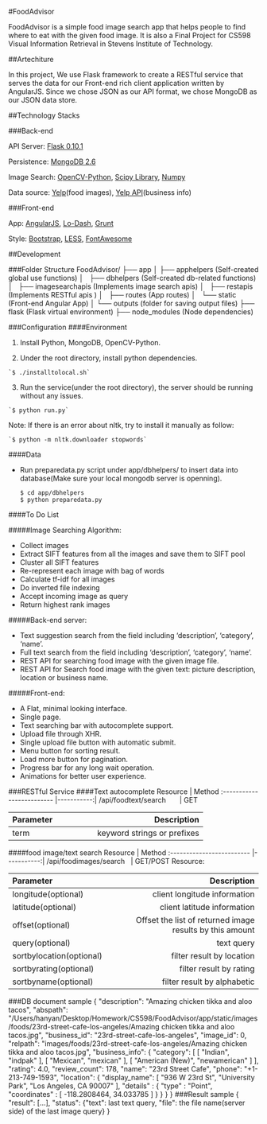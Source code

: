 #FoodAdvisor

FoodAdvisor is a simple food image search app that helps people to find where
to eat with the given food image. It is also a Final Project for CS598 Visual
Information Retrieval in Stevens Institute of Technology.

##Artechiture

In this project, We use Flask framework to create a RESTful service that serves the data for our Front-end rich client application written by AngularJS. Since we chose JSON as our API format, we chose MongoDB as our JSON data store.

##Technology Stacks

###Back-end

API Server: [Flask 0.10.1](http://flask.pocoo.org/)

Persistence: [MongoDB 2.6](https://www.mongodb.org/)

Image Search: [OpenCV-Python](http://docs.opencv.org/trunk/doc/py_tutorials/py_setup/py_table_of_contents_setup/py_table_of_contents_setup.html#py-table-of-content-setup), [Scipy Library](http://www.scipy.org/scipylib/index.html), [Numpy](http://www.numpy.org)

Data source: [Yelp](http://www.yelp.com)(food images), [Yelp API](http://api.yelp.com)(business info)

###Front-end

App: [AngularJS](http://angularjs.org/), [Lo-Dash](http://lodash.com/), [Grunt](http://gruntjs.com/)

Style: [Bootstrap](http://getbootstrap.com/), [LESS](http://lesscss.org/), [FontAwesome](http://fortawesome.github.io/Font-Awesome/)

##Development

###Folder Structure
    FoodAdvisor/
        ├── app
        │   ├── apphelpers        (Self-created global use functions)
        │   ├── dbhelpers         (Self-created db-related functions)
        │   ├── imagesearchapis   (Implements image search apis)
        │   ├── restapis          (Implements RESTful apis )
        │   ├── routes            (App routes)
        │   └── static            (Front-end Angular App)
        │   └── outputs           (folder for saving output files)
        ├── flask                 (Flask virtual environment)
        ├── node_modules          (Node dependencies)

###Configuration
####Environment

  1. Install Python, MongoDB, OpenCV-Python.

  2. Under the root directory, install python dependencies.

    `$ ./installtolocal.sh`

  3. Run the service(under the root directory), the server should be running without any issues.

    `$ python run.py`
  
  Note: If there is an error about nltk, try to install it manually as follow:
    
    `$ python -m nltk.downloader stopwords`

####Data

  - Run preparedata.py script under app/dbhelpers/ to insert data into database(Make sure your local mongodb server is openning).

    ```
    $ cd app/dbhelpers
    $ python preparedata.py
    ```

####To Do List

#####Image Searching Algorithm:

- Collect images 
- Extract SIFT features from all the images and save them to SIFT pool
- Cluster all SIFT features
- Re-represent each image with bag of words
- Calculate tf-idf for all images
- Do inverted file indexing
- Accept incoming image as query
- Return highest rank images

#####Back-end server:

- Text suggestion search from the field including ‘description’, ‘category’, ‘name’. 
- Full text search from the field including ‘description’, ‘category’, ‘name’.
- REST API for searching food image with the given image file.
- REST API for Search food image with the given text: picture description, location or business name.


#####Front-end:

- A Flat, minimal looking interface.
- Single page. 
- Text searching bar with autocomplete support.
- Upload file through XHR.
- Single upload file button with automatic submit.
- Menu button for sorting result.
- Load more button for pagination.
- Progress bar for any long wait operation.
- Animations for better user experience.

###RESTful Service
####Text autocomplete
Resource                   |      Method
:------------------------- |-----------:|
/api/foodtext/search &nbsp;&nbsp;&nbsp;&nbsp;&nbsp;&nbsp;| GET

Parameter                  |Description
:------------------------- |-----------:|
term &nbsp;&nbsp;&nbsp;&nbsp;&nbsp;&nbsp;&nbsp;&nbsp;&nbsp;&nbsp;&nbsp;&nbsp;&nbsp;&nbsp;&nbsp;&nbsp;&nbsp;&nbsp;&nbsp;&nbsp;&nbsp;&nbsp;&nbsp;&nbsp;&nbsp;&nbsp;&nbsp;| keyword strings or prefixes

####food image/text search
Resource                   |      Method
:------------------------- |-----------:|
/api/foodimages/search &nbsp;    | GET/POST
Resource:

Parameter                  |Description
:------------------------- |-----------:|
longitude(optional) | client longitude information
latitude(optional) | client latitude information
offset(optional) | Offset the list of returned image results by this amount
query(optional) | text query
sortbylocation(optional) | filter result by location
sortbyrating(optional) | filter result by rating
sortbyname(optional) | filter result by alphabetic

###DB document sample
    {
        "description": "Amazing chicken tikka and aloo tacos",
        "abspath": "/Users/hanyan/Desktop/Homework/CS598/FoodAdvisor/app/static/images/foods/23rd-street-cafe-los-angeles/Amazing chicken tikka and aloo tacos.jpg",
        "business_id": "23rd-street-cafe-los-angeles",
        "image_id": 0,
        "relpath": "images/foods/23rd-street-cafe-los-angeles/Amazing chicken tikka and aloo tacos.jpg",
        "business_info": {
            "category": [
                [
                    "Indian",
                    "indpak"
                ],
                [
                    "Mexican",
                    "mexican"
                ],
                [
                    "American (New)",
                    "newamerican"
                ]
            ],
            "rating": 4.0,
            "review_count": 178,
            "name": "23rd Street Cafe",
            "phone": "+1-213-749-1593",
            "location": {
                "display_name": [
                    "936 W 23rd St",
                    "University Park",
                    "Los Angeles, CA 90007"
                ],
    			"details" : {
    				"type" : "Point",
    				"coordinates" : [
    					-118.2808464,
    					34.033785
    				]
    			}
            }
        }
    }
###Result sample
    {
        "result": [...],
        "status": {"text": last text query, "file": the file name(server side) of the last image query}
    }
